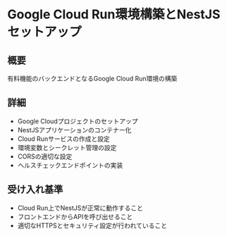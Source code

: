 # Google Cloud Run環境構築とNestJSセットアップ

## 概要

有料機能のバックエンドとなるGoogle Cloud Run環境の構築

## 詳細

- Google Cloudプロジェクトのセットアップ
- NestJSアプリケーションのコンテナー化
- Cloud Runサービスの作成と設定
- 環境変数とシークレット管理の設定
- CORSの適切な設定
- ヘルスチェックエンドポイントの実装

## 受け入れ基準

- Cloud Run上でNestJSが正常に動作すること
- フロントエンドからAPIを呼び出せること
- 適切なHTTPSとセキュリティ設定が行われていること
